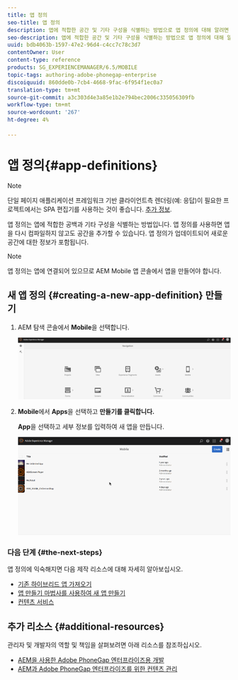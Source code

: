 ```yaml
---
title: 앱 정의
seo-title: 앱 정의
description: 앱에 적합한 공간 및 기타 구성을 식별하는 방법으로 앱 정의에 대해 알려면 이 페이지를 따르십시오. 앱 정의를 사용하면 앱을 다시 컴파일하지 않고도 공간을 추가할 수 있습니다.
seo-description: 앱에 적합한 공간 및 기타 구성을 식별하는 방법으로 앱 정의에 대해 알려면 이 페이지를 따르십시오. 앱 정의를 사용하면 앱을 다시 컴파일하지 않고도 공간을 추가할 수 있습니다.
uuid: bdb4063b-1597-47e2-96d4-c4cc7c78c3d7
contentOwner: User
content-type: reference
products: SG_EXPERIENCEMANAGER/6.5/MOBILE
topic-tags: authoring-adobe-phonegap-enterprise
discoiquuid: 860dde0b-7cb4-4668-9fac-6f954f1ec0a7
translation-type: tm+mt
source-git-commit: a3c303d4e3a85e1b2e794bec2006c335056309fb
workflow-type: tm+mt
source-wordcount: '267'
ht-degree: 4%

---
```



# 앱 정의{#app-definitions}

>[!NOTE]
>
>단일 페이지 애플리케이션 프레임워크 기반 클라이언트측 렌더링(예: 응답)이 필요한 프로젝트에서는 SPA 편집기를 사용하는 것이 좋습니다. [추가 정보](/help/sites-developing/spa-overview.md).

앱 정의는 앱에 적합한 공백과 기타 구성을 식별하는 방법입니다. 앱 정의를 사용하면 앱을 다시 컴파일하지 않고도 공간을 추가할 수 있습니다. 앱 정의가 업데이트되어 새로운 공간에 대한 정보가 포함됩니다.

>[!NOTE]
>
>앱 정의는 앱에 연결되어 있으므로 AEM Mobile 앱 콘솔에서 앱을 만들어야 합니다.

## 새 앱 정의 {#creating-a-new-app-definition} 만들기

1. AEM 탐색 콘솔에서 **Mobile**&#x200B;을 선택합니다.

   ![chlimage_1-170](assets/chlimage_1-170.png)

1. **Mobile**&#x200B;에서 **Apps**&#x200B;을 선택하고 **만들기를 클릭합니다.**

   **App**&#x200B;을 선택하고 세부 정보를 입력하여 새 앱을 만듭니다.

   ![chlimage_1-11](assets/chlimage_1-11.gif)

### 다음 단계 {#the-next-steps}

앱 정의에 익숙해지면 다음 제작 리소스에 대해 자세히 알아보십시오.

* [기존 하이브리드 앱 가져오기](/help/mobile/phonegap-adding-content-to-imported-app.md)
* [앱 만들기 마법사를 사용하여 새 앱 만들기](/help/mobile/phonegap-create-new-app.md)
* [컨텐츠 서비스](/help/mobile/develop-content-as-a-service.md)

## 추가 리소스 {#additional-resources}

관리자 및 개발자의 역할 및 책임을 살펴보려면 아래 리소스를 참조하십시오.

* [AEM을 사용한 Adobe PhoneGap 엔터프라이즈용 개발](/help/mobile/developing-in-phonegap.md)
* [AEM과 Adobe PhoneGap 엔터프라이즈를 위한 컨텐츠 관리](/help/mobile/administer-phonegap.md)

